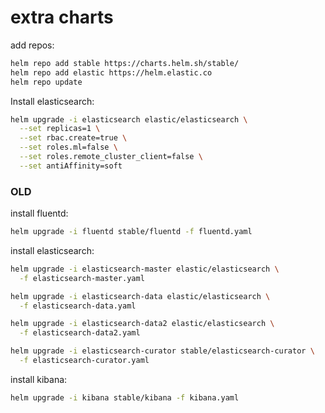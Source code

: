 # extra charts

add repos:
```bash
helm repo add stable https://charts.helm.sh/stable/
helm repo add elastic https://helm.elastic.co
helm repo update
```

Install elasticsearch:
```bash
helm upgrade -i elasticsearch elastic/elasticsearch \
  --set replicas=1 \
  --set rbac.create=true \
  --set roles.ml=false \
  --set roles.remote_cluster_client=false \
  --set antiAffinity=soft
```

### OLD


install fluentd:
```bash
helm upgrade -i fluentd stable/fluentd -f fluentd.yaml
```

install elasticsearch:
```bash
helm upgrade -i elasticsearch-master elastic/elasticsearch \
  -f elasticsearch-master.yaml

helm upgrade -i elasticsearch-data elastic/elasticsearch \
  -f elasticsearch-data.yaml

helm upgrade -i elasticsearch-data2 elastic/elasticsearch \
  -f elasticsearch-data2.yaml

helm upgrade -i elasticsearch-curator stable/elasticsearch-curator \
  -f elasticsearch-curator.yaml
```

install kibana:
```bash
helm upgrade -i kibana stable/kibana -f kibana.yaml
```
